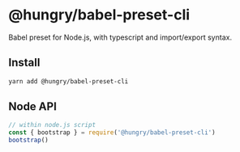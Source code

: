 # @hungry/babel-preset-cli

Babel preset for Node.js, with typescript and import/export syntax.

## Install
```sh
yarn add @hungry/babel-preset-cli
```

## Node API
```js
// within node.js script
const { bootstrap } = require('@hungry/babel-preset-cli')
bootstrap()
```